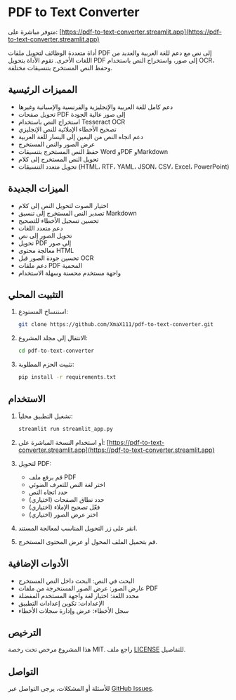 # PDF to Text Converter

متوفر مباشرة على: [https://pdf-to-text-converter.streamlit.app](https://pdf-to-text-converter.streamlit.app)

أداة متعددة الوظائف لتحويل ملفات PDF إلى نص مع دعم للغة العربية والعديد من اللغات الأخرى. تقوم الأداة بتحويل PDF إلى صور، واستخراج النص باستخدام OCR، وحفظ النص المستخرج بتنسيقات مختلفة.

## المميزات الرئيسية

- دعم كامل للغة العربية والإنجليزية والفرنسية والإسبانية وغيرها
- تحويل صفحات PDF إلى صور عالية الجودة
- استخراج النص باستخدام Tesseract OCR
- تصحيح الأخطاء الإملائية للنص الإنجليزي
- دعم اتجاه النص من اليمين إلى اليسار للغة العربية
- عرض الصور والنص المستخرج
- حفظ النص المستخرج بتنسيقات Word وPDF وMarkdown
- تحويل النص المستخرج إلى كلام
- تحويل متعدد التنسيقات (HTML، RTF، YAML، JSON، CSV، Excel، PowerPoint)

## الميزات الجديدة
- اختيار الصوت لتحويل النص إلى كلام
- تصدير النص المستخرج إلى تنسيق Markdown
- تحسين تسجيل الأخطاء للتصحيح
- دعم متعدد اللغات
- تحويل الصور إلى نص
- تحويل PDF إلى صور
- معالجة محتوى HTML
- تحسين جودة الصور قبل OCR
- دعم ملفات PDF المحمية
- واجهة مستخدم محسنة وسهلة الاستخدام

## التثبيت المحلي

1. استنساخ المستودع:
    ```bash
    git clone https://github.com/XmaX111/pdf-to-text-converter.git
    ```

2. الانتقال إلى مجلد المشروع:
    ```bash
    cd pdf-to-text-converter
    ```

3. تثبيت الحزم المطلوبة:
    ```bash
    pip install -r requirements.txt
    ```

## الاستخدام

1. تشغيل التطبيق محلياً:
    ```bash
    streamlit run streamlit_app.py
    ```

2. أو استخدام النسخة المباشرة على:
   [https://pdf-to-text-converter.streamlit.app](https://pdf-to-text-converter.streamlit.app)

3. لتحويل PDF:
   - قم برفع ملف PDF
   - اختر لغة النص للتعرف الضوئي
   - حدد اتجاه النص
   - حدد نطاق الصفحات (اختياري)
   - فعّل تصحيح الإملاء (اختياري)
   - اختر عرض الصور (اختياري)

4. انقر على زر التحويل المناسب لمعالجة المستند.

5. قم بتحميل الملف المحول أو عرض المحتوى المستخرج.

## الأدوات الإضافية

- البحث في النص: البحث داخل النص المستخرج
- عارض الصور: عرض الصور المستخرجة من ملفات PDF
- محدد اللغة: اختيار لغة واجهة المستخدم المفضلة
- الإعدادات: تكوين إعدادات التطبيق
- سجل الأخطاء: عرض وإدارة سجلات الأخطاء

## الترخيص

هذا المشروع مرخص تحت رخصة MIT. راجع ملف [LICENSE](LICENSE) للتفاصيل.

## التواصل

للأسئلة أو المشكلات، يرجى التواصل عبر [GitHub Issues](https://github.com/XmaX111/pdf-to-text-converter/issues).
